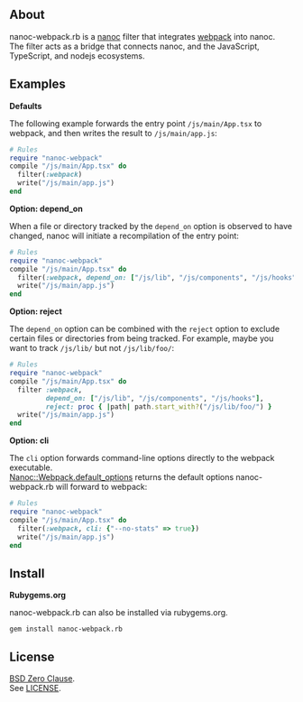 ## About

nanoc-webpack.rb is a
[nanoc](https://nanoc.app)
filter that integrates
[webpack](https://webpack.js.org/)
into nanoc. <br>
The filter acts as a  bridge that connects nanoc,
and the JavaScript, TypeScript, and nodejs ecosystems.

## Examples

**Defaults**

The following example forwards the entry point `/js/main/App.tsx`
to webpack, and then writes the result to `/js/main/app.js`:

``` ruby
# Rules
require "nanoc-webpack"
compile "/js/main/App.tsx" do
  filter(:webpack)
  write("/js/main/app.js")
end
```

**Option: depend_on**

When a file or directory tracked by the `depend_on` option
is observed to have changed, nanoc will initiate a recompilation
of the entry point:

```ruby
# Rules
require "nanoc-webpack"
compile "/js/main/App.tsx" do
  filter(:webpack, depend_on: ["/js/lib", "/js/components", "/js/hooks"])
  write("/js/main/app.js")
end
```

**Option: reject**

The `depend_on` option can be combined with the `reject` option to exclude
certain files or directories from being tracked. For example, maybe you want
to track `/js/lib/` but not `/js/lib/foo/`:

```ruby
# Rules
require "nanoc-webpack"
compile "/js/main/App.tsx" do
  filter :webpack,
         depend_on: ["/js/lib", "/js/components", "/js/hooks"],
         reject: proc { |path| path.start_with?("/js/lib/foo/") }
  write("/js/main/app.js")
end
```

**Option: cli**

The `cli` option forwards command-line options directly
to the webpack executable. <br>
[Nanoc::Webpack.default_options](https://0x1eef.github.io/x/nanoc-webpack.rb/Nanoc/Webpack.html#default_options-class_method)
returns the default options nanoc-webpack.rb will
forward to webpack:

```ruby
# Rules
require "nanoc-webpack"
compile "/js/main/App.tsx" do
  filter(:webpack, cli: {"--no-stats" => true})
  write("/js/main/app.js")
end
```

## <a id='install'>Install</a>

**Rubygems.org**

nanoc-webpack.rb can also be installed via rubygems.org.

    gem install nanoc-webpack.rb

## License

[BSD Zero Clause](https://choosealicense.com/licenses/0bsd/).
<br>
See [LICENSE](./LICENSE).
